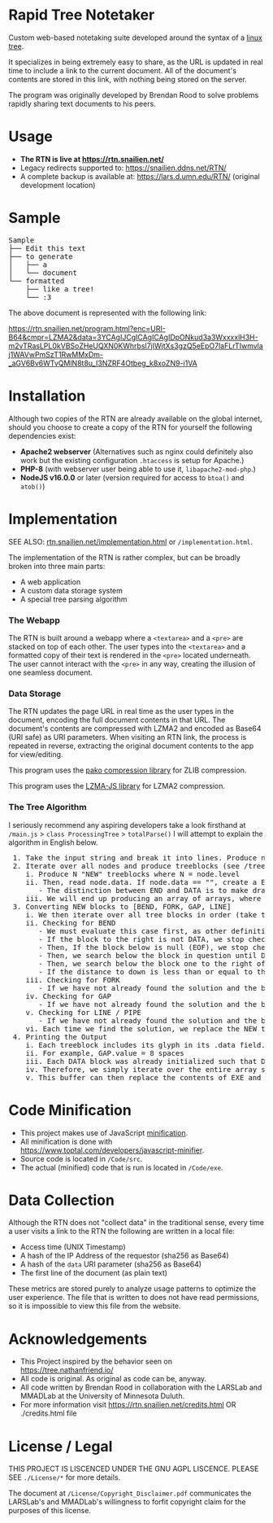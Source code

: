 # Rapid Tree Notetaker
 Custom web-based notetaking suite developed around the syntax of a [linux tree](https://en.wikipedia.org/wiki/Tree_(command)).
 
 It specializes in being extremely easy to share, as the URL is updated in real time to include a link to the current document. All of the document's contents are stored in this link, with nothing being stored on the server.

 The program was originally developed by Brendan Rood to solve problems rapidly sharing text documents to his peers.

# Usage
 - **The RTN is live at https://rtn.snailien.net/**
 - Legacy redirects supported to: https://snailien.ddns.net/RTN/
 - A complete backup is available at: https://lars.d.umn.edu/RTN/ (original development location)

# Sample
<pre>
Sample
├── ​Edit this text
├── ​to generate
│   ​├── ​a
│   ​└── ​document
└── ​formatted
    ​├── ​like a tree!
    ​└── ​:3
</pre>
 The above document is represented with the following link:

 https://rtn.snailien.net/program.html?enc=URI-B64&cmpr=LZMA2&data=3YCAgIJCgICAgICAgIDpONkud3a3WxxxxlH3H-m2vTRasLPL0kVBSoZHeUQXN0KWhrbsl7jIWjtXs3gzQ5eEpO7laFLrTIwmvlaj1WAVwPmSzT1RwMMxDm-_aGV6Bv6WTvQMlN8t8u_I3NZRF4Otbeg_k8xoZN9-i1VA

# Installation
 Although two copies of the RTN are already available on the global internet, should you choose to create a copy of the RTN for yourself the following dependencies exist:
  - **Apache2 webserver** (Alternatives such as nginx could definitely also work but the existing configuration `.htaccess` is setup for Apache.)
  - **PHP-8** (with webserver user being able to use it, `libapache2-mod-php`.)
  - **NodeJS v16.0.0** or later (version required for access to `btoa()` and `atob()`)

# Implementation
 SEE ALSO: [rtn.snailien.net/implementation.html](https://rtn.snailien.net/implementation.html) or `/implementation.html`.

 The implementation of the RTN is rather complex, but can be broadly broken into three main parts:
  - A web application
  - A custom data storage system
  - A special tree parsing algorithm
  
 ### The Webapp
  The RTN is built around a webapp where a `<textarea>` and a `<pre>` are stacked on top of each other. The user types into the `<textarea>` and a formatted copy of their text is rendered in the `<pre>` located underneath. The user cannot interact with the `<pre>` in any way, creating the illusion of one seamless document.

 ### Data Storage
  The RTN updates the page URL in real time as the user types in the document, encoding the full document contents in that URL. The document's contents are compressed with LZMA2 and encoded as Base64 (URI safe) as URI parameters. When visiting an RTN link, the process is repeated in reverse, extracting the original document contents to the app for view/editing.

  This program uses the [pako compression library](https://github.com/nodeca/pako) for ZLIB compression.
  
  This program uses the [LZMA-JS library](https://github.com/LZMA-JS/LZMA-JS) for LZMA2 compression.

 ### The Tree Algorithm
  I seriously recommend any aspiring developers take a look firsthand at `/main.js` > `class ProcessingTree` > `totalParse()`
  I will attempt to explain the algorithm in English below.
 <pre>
 1. Take the input string and break it into lines. Produce node objects where level = the number of leading tabs and data = all content except the tabs.
 2. Iterate over all nodes and produce treeblocks (see /treeblocks.js).
    i. Produce N "NEW" treeblocks where N = node.level
    ii. Then, read node.data. If node.data == "", create a END block. If node.data != "", create a DATA block.
       - The distinction between END and DATA is to make drawing new lines of the tree neater.
    iii. We will end up producing an array of arrays, where the content of that sub-array is N "NEW" blocks followed by a "DATA" or "END" block.
 3. Converting NEW blocks to [BEND, FORK, GAP, LINE]
    i. We then iterate over all tree blocks in order (take the array, open a subarray, solve each block of the subarray in order, then open the next subarray).
    ii. Checking for BEND
       - We must evaluate this case first, as other definitions rely on it and it is a more specific case of FORK.
       - If the block to the right is not DATA, we stop checking and conclude it should not BEND.
       - Then, If the block below is null (EOF), we stop checking and conclude it should BEND.
       - Then, we search below the block in question until DATA or EOF is encountered, and save that distance.
       - Then, we search below the block one to the right of the block in question until DATA or EOF is encountered, and save that distance.
       - If the distance to down is less than or equal to the distance right, solution = bend. If not, solution remains "".
    iii. Checking for FORK
       - If we have not already found the solution and the block to the right is DATA, solution = FORK.
    iv. Checking for GAP
       - If we have not already found the solution and the block above is BEND or GAP, solution = GAP.
    v. Checking for LINE / PIPE
       - If we have not already found the solution and the block above is FORK or LINE, solution = LINE.
    vi. Each time we find the solution, we replace the NEW treeblock with the corresponding type.
 4. Printing the Output
    i. Each treeblock includes its glyph in its .data field.
    ii. For example, GAP.value = 8 spaces
    iii. Each DATA block was already initialized such that DATA.data = node.data.
    iv. Therefore, we simply iterate over the entire array schema and concatenate BLOCK.data to the output buffer.
    v. This buffer can then replace the contents of EXE and everything works!
</pre>

# Code Minification
 - This project makes use of JavaScript [minification](https://en.wikipedia.org/wiki/Minification_(programming)).
 - All minification is done with https://www.toptal.com/developers/javascript-minifier.
 - Source code is located in `/Code/src`.
 - The actual (minified) code that is run is located in `/Code/exe`.

# Data Collection
 Although the RTN does not "collect data" in the traditional sense, every time a user visits a link to the RTN the following are written in a local file:
 - Access time (UNIX Timestamp)
 - A hash of the IP Address of the requestor (sha256 as Base64)
 - A hash of the `data` URI parameter (sha256 as Base64)
 - The first line of the document (as plain text)

 These metrics are stored purely to analyze usage patterns to optimize the user experience. The file that is written to does not have read permissions, so it is impossible to view this file from the website.

# Acknowledgements
 - This Project inspired by the behavior seen on https://tree.nathanfriend.io/
 - All code is original. As original as code can be, anyway.
 - All code written by Brendan Rood in collaboration with the LARSLab and MMADLab at the University of Minnesota Duluth.
 - For more information visit https://rtn.snailien.net/credits.html OR ./credits.html file

# License / Legal
 THIS PROJECT IS LISCENCED UNDER THE GNU AGPL LISCENCE. PLEASE SEE `./License/*` for more details.
 
 The document at `/License/Copyright_Disclaimer.pdf` communicates the LARSLab's and MMADLab's willingness to forfit copyright claim for the purposes of this license.
